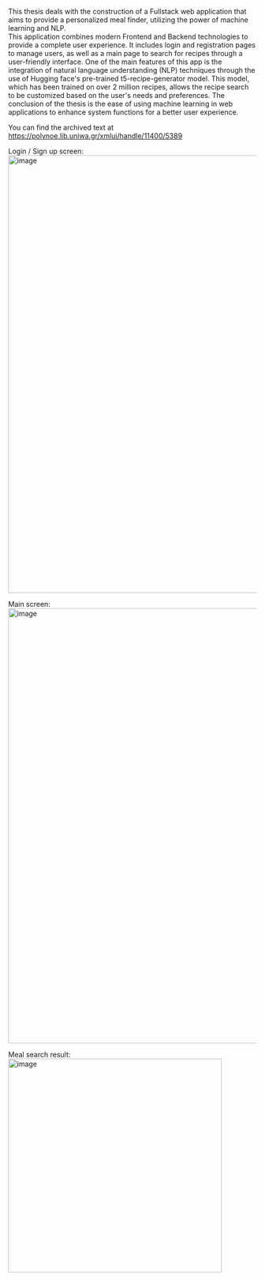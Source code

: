 This thesis deals with the construction of a Fullstack web application that aims to provide a personalized meal finder, utilizing the power of machine learning and NLP.  
This application combines modern Frontend and Backend technologies to provide a complete user experience. 
It includes login and registration pages to manage users, as well as a main page to search for recipes through a user-friendly interface. 
One of the main features of this app is the integration of natural language understanding (NLP) techniques through the use of Hugging face's pre-trained t5-recipe-generator model. 
This model, which has been trained on over 2 million recipes, allows the recipe search to be customized based on the user's needs and preferences.
The conclusion of the thesis is the ease of using machine learning in web applications to enhance system functions for a better user experience.

You can find the archived text at https://polynoe.lib.uniwa.gr/xmlui/handle/11400/5389

Login / Sign up screen:
<img width="886" alt="image" src="https://github.com/warisw/personalized-meal-finder/assets/46751993/b1aaca17-8b68-42e3-928e-deb61b618eec">

Main screen:
<img width="881" alt="image" src="https://github.com/warisw/personalized-meal-finder/assets/46751993/c7ce7935-2bb5-46a4-a916-b4a31cf3373f">

Meal search result:
<img width="433" alt="image" src="https://github.com/warisw/personalized-meal-finder/assets/46751993/9188df6d-a52f-49df-af9f-6458f60629fa">
